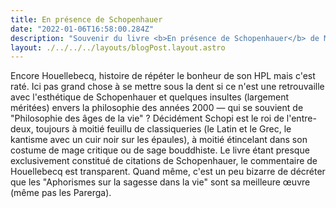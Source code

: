 ```yaml
---
title: En présence de Schopenhauer
date: "2022-01-06T16:58:00.284Z"
description: "Souvenir du livre <b>En présence de Schopenhauer</b> de Michel Houellebecq"
layout: ./../../../layouts/blogPost.layout.astro
---
```


Encore Houellebecq, histoire de répéter le bonheur de son HPL mais c'est raté. Ici pas grand chose à se mettre sous la dent si ce n'est une retrouvaille avec l'esthétique de Schopenhauer et quelques insultes (largement méritées) envers la philosophie des années 2000 — qui se souvient de "Philosophie des âges de la vie" ? Décidément Schopi est le roi de l'entre-deux, toujours à moitié feuillu de classiqueries (le Latin et le Grec, le kantisme avec un cuir noir sur les épaules), à moitié étincelant dans son costume de mage critique ou de sage bouddhiste. Le livre étant presque exclusivement constitué de citations de Schopenhauer, le commentaire de Houellebecq est transparent. Quand même, c'est un peu bizarre de décréter que les "Aphorismes sur la sagesse dans la vie" sont sa meilleure œuvre (même pas les Parerga).